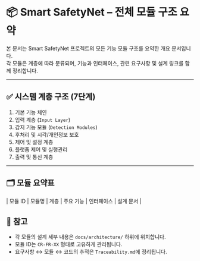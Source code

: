 # 📦 Smart SafetyNet – 전체 모듈 구조 요약

본 문서는 Smart SafetyNet 프로젝트의 모든 기능 모듈 구조를 요약한 개요 문서입니다.  
각 모듈은 계층에 따라 분류되며, 기능과 인터페이스, 관련 요구사항 및 설계 링크를 함께 정리합니다.

---

## ✅ 시스템 계층 구조 (7단계)

1. 기본 기능 체인  
2. 입력 계층 (`Input Layer`)
3. 감지 기능 모듈 (`Detection Modules`)
4. 후처리 및 시각/개인정보 보호
5. 제어 및 설정 계층
6. 플랫폼 제어 및 실행관리
7. 출력 및 통신 계층

---

## 🗂️ 모듈 요약표

| 모듈 ID | 모듈명 | 계층 | 주요 기능 | 인터페이스 | 설계 문서 |

## 📌 참고

- 각 모듈의 설계 세부 내용은 `docs/architecture/` 하위에 위치합니다.
- 모듈 ID는 `CR-FR-XX` 형태로 고유하게 관리됩니다.
- 요구사항 ↔ 모듈 ↔ 코드의 추적은 `Traceability.md`에 정리됩니다.
